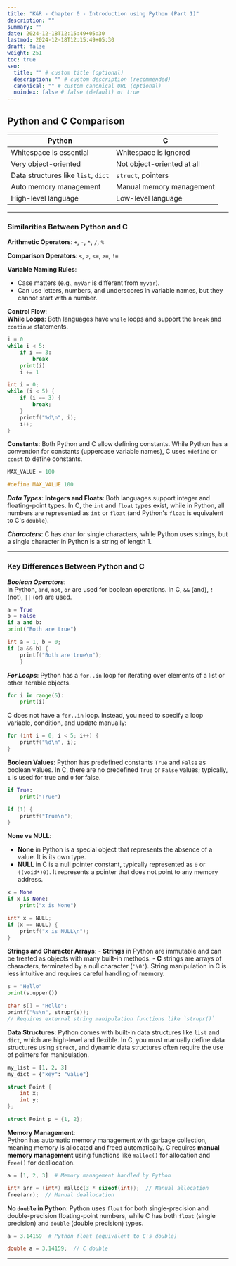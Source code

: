 ```yaml
---
title: "K&R - Chapter 0 - Introduction using Python (Part 1)"
description: ""
summary: ""
date: 2024-12-18T12:15:49+05:30
lastmod: 2024-12-18T12:15:49+05:30
draft: false
weight: 251
toc: true
seo:
  title: "" # custom title (optional)
  description: "" # custom description (recommended)
  canonical: "" # custom canonical URL (optional)
  noindex: false # false (default) or true
---
```



## **Python and C Comparison**

| **Python**                          | **C**                      |
| ----------------------------------- | -------------------------- |
| Whitespace is essential             | Whitespace is ignored      |
| Very object-oriented                | Not object-oriented at all |
| Data structures like `list`, `dict` | `struct`, pointers         |
| Auto memory management              | Manual memory management   |
| High-level language                 | Low-level language         |

---

### **Similarities Between Python and C**

**Arithmetic Operators**:   `+`, `-`, `*`, `/`, `%`

**Comparison Operators**:  `<`, `>`, `<=`, `>=`, `!=`

**Variable Naming Rules**:    
* Case matters (e.g., `myVar` is different from `myvar`).
* Can use letters, numbers, and underscores in variable names, but they cannot start with a number.

**Control Flow**:    
**While Loops**: Both languages have `while` loops and support the `break` and `continue` statements.        
```python
i = 0
while i < 5:
    if i == 3:
        break
    print(i)
    i += 1
```

```c
int i = 0;
while (i < 5) {
    if (i == 3) {
        break;
    }
    printf("%d\n", i);
    i++;
}
```


**Constants**: 
Both Python and C allow defining constants. 
While Python has a convention for constants (uppercase variable names), 
C uses `#define` or `const` to define constants.
```python
MAX_VALUE = 100
```

```c
#define MAX_VALUE 100
```


***Data Types***:
**Integers and Floats**: Both languages support integer and floating-point types. 
In C, the `int` and `float` types exist, while in Python, all numbers are represented as `int` or `float` (and Python's `float` is equivalent to C's `double`).

***Characters***: 
C has `char` for single characters, while Python uses strings,
but a single character in Python is a string of length 1.


---


### **Key Differences Between Python and C**

***Boolean Operators***:    
In Python, `and`, `not`, `or` are used for boolean operations.
In C, `&&` (and), `!` (not), `||` (or) are used.

```python
a = True
b = False
if a and b:
print("Both are true")
```

```c
int a = 1, b = 0;
if (a && b) {
	printf("Both are true\n");
	}
```


***For Loops***:
Python has a `for..in` loop for iterating over elements of a list or other iterable objects.
```python
for i in range(5):
    print(i)
```

C does not have a `for..in` loop. Instead, you need to specify a loop variable, condition, and update manually:
```c
for (int i = 0; i < 5; i++) {
    printf("%d\n", i);
}
```


**Boolean Values**:
Python has predefined constants `True` and `False` as boolean values.
In C, there are no predefined `True` or `False` values; 
typically, `1` is used for true and `0` for false.
```python
if True:
    print("True")
```

```c
if (1) {
    printf("True\n");
}
```


**None vs NULL**:
- **None** in Python is a special object that represents the absence of a value. It is its own type.
- **NULL** in C is a null pointer constant, typically represented as `0` or `((void*)0)`. 
	It represents a pointer that does not point to any memory address.

```python
x = None
if x is None:
	print("x is None")
```

```c
int* x = NULL;
if (x == NULL) {
    printf("x is NULL\n");
}
```


**Strings and Character Arrays**:
    - **Strings** in Python are immutable and can be treated as objects with many built-in methods.
    - **C** strings are arrays of characters, terminated by a null character (`'\0'`). String manipulation in C is less intuitive and requires careful handling of memory.

```python
s = "Hello"
print(s.upper())
```

```c
char s[] = "Hello";
printf("%s\n", strupr(s));  
// Requires external string manipulation functions like `strupr()`
```


**Data Structures**:
Python comes with built-in data structures like `list` and `dict`, which are high-level and flexible.
In C, you must manually define data structures using `struct`, and dynamic data structures often require the use of pointers for manipulation.

```python
my_list = [1, 2, 3]
my_dict = {"key": "value"}
```

```c
struct Point {
    int x;
    int y;
};

struct Point p = {1, 2};
```


**Memory Management**:    
Python has automatic memory management with garbage collection, meaning memory is allocated and freed automatically.
C requires **manual memory management** using functions like `malloc()` for allocation and `free()` for deallocation.

```python
a = [1, 2, 3]  # Memory management handled by Python
```

```c
int* arr = (int*) malloc(3 * sizeof(int));  // Manual allocation
free(arr);  // Manual deallocation
```


**No `double` in Python**:
Python uses `float` for both single-precision and double-precision floating-point numbers, while C has both `float` (single precision) and `double` (double precision) types.
```python
a = 3.14159  # Python float (equivalent to C's double)
```

```c
double a = 3.14159;  // C double
```

___________
